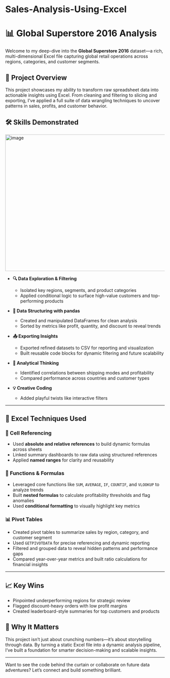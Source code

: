 # Sales-Analysis-Using-Excel
# 📊 Global Superstore 2016 Analysis

Welcome to my deep-dive into the **Global Superstore 2016** dataset—a rich, multi-dimensional Excel file capturing global retail operations across regions, categories, and customer segments.

## 🚀 Project Overview

This project showcases my ability to transform raw spreadsheet data into actionable insights using Excel. From cleaning and filtering to slicing and exporting, I’ve applied a full suite of data wrangling techniques to uncover patterns in sales, profits, and customer behavior.

## 🛠️ Skills Demonstrated

<img width="960" height="432" alt="image" src="https://github.com/user-attachments/assets/00ad9f22-52f1-4457-a27d-70f55ed6ca67" />


- **🔍 Data Exploration & Filtering**
  - Isolated key regions, segments, and product categories
  - Applied conditional logic to surface high-value customers and top-performing products

- **📐 Data Structuring with pandas**
  - Created and manipulated DataFrames for clean analysis
  - Sorted by metrics like profit, quantity, and discount to reveal trends

- **📤 Exporting Insights**
  - Exported refined datasets to CSV for reporting and visualization
  - Built reusable code blocks for dynamic filtering and future scalability

- **🎯 Analytical Thinking**
  - Identified correlations between shipping modes and profitability
  - Compared performance across countries and customer types

- **💡 Creative Coding**
  - Added playful twists like interactive filters

---

## 📎 Excel Techniques Used

### 🔗 Cell Referencing
- Used **absolute and relative references** to build dynamic formulas across sheets
- Linked summary dashboards to raw data using structured references
- Applied **named ranges** for clarity and reusability

### 🧮 Functions & Formulas
- Leveraged core functions like `SUM`, `AVERAGE`, `IF`, `COUNTIF`, and `VLOOKUP` to analyze trends
- Built **nested formulas** to calculate profitability thresholds and flag anomalies
- Used **conditional formatting** to visually highlight key metrics

### 📊 Pivot Tables
- Created pivot tables to summarize sales by region, category, and customer segment
- Used `GETPIVOTDATA` for precise referencing and dynamic reporting
- Filtered and grouped data to reveal hidden patterns and performance gaps
- Compared year-over-year metrics and built ratio calculations for financial insights

---

## 📈 Key Wins

- Pinpointed underperforming regions for strategic review
- Flagged discount-heavy orders with low profit margins
- Created leaderboard-style summaries for top customers and products

## 🧠 Why It Matters

This project isn’t just about crunching numbers—it’s about storytelling through data. By turning a static Excel file into a dynamic analysis pipeline, I’ve built a foundation for smarter decision-making and scalable insights.

---

Want to see the code behind the curtain or collaborate on future data adventures? Let’s connect and build something brilliant.
